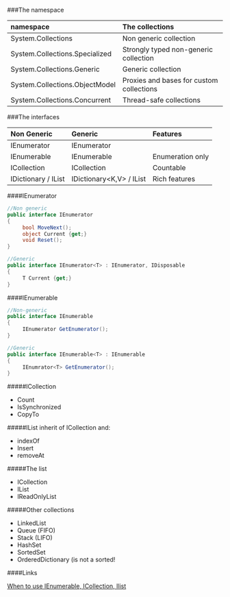###The namespace

| namespace                       |The collections                           |
|:--------------------------------|:-----------------------------------------|
| System.Collections              | Non generic collection                   |
| System.Collections.Specialized  | Strongly typed non-generic collection    |
| System.Collections.Generic      | Generic collection                       |
| System.Collections.ObjectModel  | Proxies and bases for custom collections |
| System.Collections.Concurrent   | Thread-safe collections                  |


###The interfaces

| Non Generic        | Generic                     | Features         |
|:-------------------|:----------------------------|:-----------------|
| IEnumerator        | IEnumerator<T>              |                  |
| IEnumerable        | IEnumerable<T>              | Enumeration only |
| ICollection        | ICollection<T>              | Countable        |
|IDictionary / IList | IDictionary<K,V> / IList<T> | Rich features    |


####IEnumerator

```cs
//Non generic
public interface IEnumerator
{
     bool MoveNext();
     object Current {get;}
     void Reset();
}

//Generic
public interface IEnumerator<T> : IEnumerator, IDisposable
{
     T Current {get;}
}
```

####IEnumerable
```cs
//Non-generic
public interface IEnumerable
{
     IEnumerator GetEnumerator();
}

//Generic
public interface IEnumerable<T> : IEnumerable
{
     IEnumrator<T> GetEnumerator();
}
```


#####ICollection
- Count
- IsSynchronized
- CopyTo

#####IList
inherit of ICollection and:
- indexOf
- Insert
- removeAt

#####The list
- ICollection<T>
- IList<T>
- IReadOnlyList<T>

#####Other collections
- LinkedList<T>
- Queue<T> (FIFO)
- Stack<T> (LIFO)
- HashSet<T>
- SortedSet<T>
- OrderedDictionary (is not a sorted! 

####Links

[When to use IEnumerable, ICollection, Ilist](http://www.claudiobernasconi.ch/2013/07/22/when-to-use-ienumerable-icollection-ilist-and-list/)
